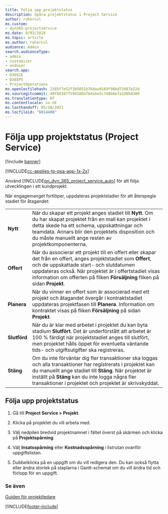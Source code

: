 ```yaml
---
title: Följa upp projektstatus
description: Spåra projektstatus i Project Service
author: ruhercul
ms.custom:
- dyn365-projectservice
ms.date: 8/03/2018
ms.topic: article
ms.author: ruhercul
audience: Admin
search.audienceType:
- admin
- customizer
- enduser
search.app:
- D365CE
- D365PS
- ProjectOperations
ms.openlocfilehash: 2385f7e52f3b5051b76daa9169f98bd73487e22d
ms.sourcegitcommit: 40f68387f594180af64a5e5c748b6efa188bd300
ms.translationtype: HT
ms.contentlocale: sv-SE
ms.lasthandoff: 05/10/2021
ms.locfileid: "6014408"
---
```

# <a name="track-a-projects-status-project-service"></a>Följa upp projektstatus (Project Service)

[!include [banner](../includes/psa-now-project-operations.md)]

[!INCLUDE[cc-applies-to-psa-app-1x-2x](../includes/cc-applies-to-psa-app-1x-2x.md)]

Använd [!INCLUDE[pn_dyn_365_project_service_auto](../includes/pn-dyn-365-project-service-auto.md)] för att följa utvecklingen i ett kundprojekt.  

När engagemanget fortlöper, uppdateras projektstadier för att återspegla stadiet för åtagandet:  


|              |                                                                                                                                                                                                                                                                                                  |
|--------------|--------------------------------------------------------------------------------------------------------------------------------------------------------------------------------------------------------------------------------------------------------------------------------------------------|
|   **Nytt**    | När du skapar ett projekt anges stadiet till **Nytt**. Om du har skapat projektet från en mall kan projektet i detta skede ha ett schema, uppskattningar och teamdata. Annars blir den projektets disposition och du måste manuellt ange resten av projektkomponenterna. |
|  **Offert**   |      När du associerar ett projekt till en offert eller skapar det från en offert, anges projektstadiet som **Offert**, och de uppskattade start- och slutdatumen uppdateras också. När projektet är i offertstadiet visas information om offerten på fliken **Försäljning** fliken på sidan **Projekt**.      |
|   **Planera**   |                                     När du vinner en offert som är associerad med ett projekt och åtagandet övergår i kontraktstadiet uppdateras projektfasen till **Planera**. Information om kontraktet visas på fliken **Försäljning** på sidan **Projekt**.                                      |
| **Slutförd** |                    När du är klar med arbetet i projektet du kan byta stadium **Slutfört**. Det är underförstått att arbetet är 100 % färdigt när projektstadiet anges till slutfört, men projektet hålls öppet för eventuella väntande tids- och utgiftsutgifter ska registreras.                     |
|  **Stäng**   |           Om du inte förväntar dig fler transaktioner ska loggas och alla transaktioner har registrerats i projektet kan du manuellt ange stadiet till **Stäng**. När projektet är inställt på **Stäng** kan du inte logga några fler transaktioner i projektet och projektet är skrivskyddat.           |

## <a name="to-track-a-projects-status"></a>Följa upp projektstatus  

1.  Gå till **Project Service > Projekt**.  

2.  Klicka på projektet du vill arbeta med.  

3.  Välj nedpilen bredvid projektnamnet i fältet överst på skärmen och klicka på **Projektspårning**.  

4.  Välj **Insatsspårning** eller **Kostnadsspårning** i listrutan ovanför uppgiftslistan.  

5.  Dubbelklicka på en uppgift om du vill redigera den. Du kan också flytta eller ändra storlek på staplarna i Gantt-schemat om du vill ändra tid och förlopp för en uppgift.  

### <a name="see-also"></a>Se även  
 [Guiden för projektledare](../psa/project-manager-guide.md)


[!INCLUDE[footer-include](../includes/footer-banner.md)]